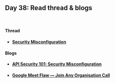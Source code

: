 <h2>Day 38: Read thread & blogs </h2>

</br>

#### Thread
#### [<ul><li>Security Misconfiguration</li></ul>](https://twitter.com/Aacle_/status/1622773252249784322)
#### Blogs
#### [<ul><li>API Security 101: Security Misconfiguration</li></ul>](https://t.co/S5jk98tWdL)
#### [<ul><li>Google Meet Flaw — Join Any Organisation Call</li></ul>](https://t.co/IZYmw8WQvX)
